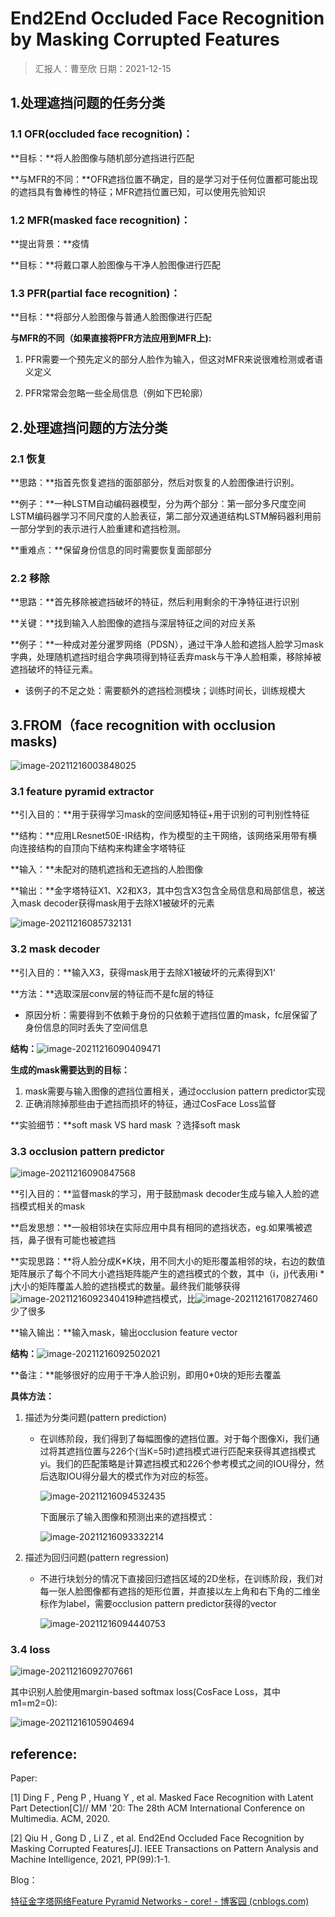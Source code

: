 # End2End Occluded Face Recognition by Masking Corrupted Features
> 汇报人：曹至欣  日期：2021-12-15

## 1.处理遮挡问题的任务分类

### 1.1 **OFR(occluded face recognition)**：

**目标：**将人脸图像与随机部分遮挡进行匹配

**与MFR的不同：**OFR遮挡位置不确定，目的是学习对于任何位置都可能出现的遮挡具有鲁棒性的特征；MFR遮挡位置已知，可以使用先验知识



### 1.2 **MFR(masked face recognition)**：

**提出背景：**疫情

**目标：**将戴口罩人脸图像与干净人脸图像进行匹配



### 1.3 **PFR(partial face recognition)**：

**目标：**将部分人脸图像与普通人脸图像进行匹配

**与MFR的不同（如果直接将PFR方法应用到MFR上):**

1. PFR需要一个预先定义的部分人脸作为输入，但这对MFR来说很难检测或者语义定义

2. PFR常常会忽略一些全局信息（例如下巴轮廓）

   

## 2.处理遮挡问题的方法分类

### 2.1 恢复

**思路：**指首先恢复遮挡的面部部分，然后对恢复的人脸图像进行识别。

**例子：**一种LSTM自动编码器模型，分为两个部分：第一部分多尺度空间LSTM编码器学习不同尺度的人脸表征，第二部分双通道结构LSTM解码器利用前一部分学到的表示进行人脸重建和遮挡检测。

**重难点：**保留身份信息的同时需要恢复面部部分



### 2.2 移除

**思路：**首先移除被遮挡破坏的特征，然后利用剩余的干净特征进行识别

**关键：**找到输入人脸图像的遮挡与深层特征之间的对应关系

**例子：**一种成对差分暹罗网络（PDSN），通过干净人脸和遮挡人脸学习mask 字典，处理随机遮挡时组合字典项得到特征丢弃mask与干净人脸相乘，移除掉被遮挡破坏的特征元素。

- 该例子的不足之处：需要额外的遮挡检测模块；训练时间长，训练规模大



## 3.FROM（face recognition with occlusion masks)

![image-20211216003848025](C:\Users\czx\AppData\Roaming\Typora\typora-user-images\image-20211216003848025.png)

### 3.1 feature pyramid extractor

**引入目的：**用于获得学习mask的空间感知特征+用于识别的可判别性特征

**结构：**应用LResnet50E-IR结构，作为模型的主干网络，该网络采用带有横向连接结构的自顶向下结构来构建金字塔特征

**输入：**未配对的随机遮挡和无遮挡的人脸图像

**输出：**金字塔特征X1、X2和X3，其中包含X3包含全局信息和局部信息，被送入mask decoder获得mask用于去除X1被破坏的元素

![image-20211216085732131](C:\Users\czx\AppData\Roaming\Typora\typora-user-images\image-20211216085732131.png)



### 3.2 mask decoder

**引入目的：**输入X3，获得mask用于去除X1被破坏的元素得到X1‘

**方法：**选取深层conv层的特征而不是fc层的特征

- 原因分析：需要得到不依赖于身份的只依赖于遮挡位置的mask，fc层保留了身份信息的同时丢失了空间信息

**结构：**![image-20211216090409471](C:\Users\czx\AppData\Roaming\Typora\typora-user-images\image-20211216090409471.png)

**生成的mask需要达到的目标：**

1. mask需要与输入图像的遮挡位置相关，通过occlusion pattern predictor实现
2. 正确消除掉那些由于遮挡而损坏的特征，通过CosFace Loss监督

**实验细节：**soft mask VS hard mask ？选择soft mask



### 3.3 occlusion pattern predictor

![image-20211216090847568](C:\Users\czx\AppData\Roaming\Typora\typora-user-images\image-20211216090847568.png)

**引入目的：**监督mask的学习，用于鼓励mask decoder生成与输入人脸的遮挡模式相关的mask

**启发思想：**一般相邻块在实际应用中具有相同的遮挡状态，eg.如果嘴被遮挡，鼻子很有可能也被遮挡

**实现思路：**将人脸分成K*K块，用不同大小的矩形覆盖相邻的块，右边的数值矩阵展示了每个不同大小遮挡矩阵能产生的遮挡模式的个数，其中（i，j)代表用i * j大小的矩阵覆盖人脸的遮挡模式的数量。最终我们能够获得![image-20211216092340419](C:\Users\czx\AppData\Roaming\Typora\typora-user-images\image-20211216092340419.png)种遮挡模式，比![image-20211216170827460](C:\Users\czx\AppData\Roaming\Typora\typora-user-images\image-20211216170827460.png)少了很多

**输入输出：**输入mask，输出occlusion feature vector

**结构：**![image-20211216092502021](C:\Users\czx\AppData\Roaming\Typora\typora-user-images\image-20211216092502021.png)

**备注：**能够很好的应用于干净人脸识别，即用0*0块的矩形去覆盖

**具体方法：**

1. 描述为分类问题(pattern prediction)

   - 在训练阶段，我们得到了每幅图像的遮挡位置。对于每个图像Xi，我们通过将其遮挡位置与226个(当K=5时)遮挡模式进行匹配来获得其遮挡模式yi。我们的匹配策略是计算遮挡模式和226个参考模式之间的IOU得分，然后选取IOU得分最大的模式作为对应的标签。

     ![image-20211216094532435](C:\Users\czx\AppData\Roaming\Typora\typora-user-images\image-20211216094532435.png)
     
     下面展示了输入图像和预测出来的遮挡模式：
     
     ![image-20211216093332214](C:\Users\czx\AppData\Roaming\Typora\typora-user-images\image-20211216093332214.png)

2. 描述为回归问题(pattern regression)

   - 不进行块划分的情况下直接回归遮挡区域的2D坐标，在训练阶段，我们对每一张人脸图像都有遮挡的矩形位置，并直接以左上角和右下角的二维坐标作为label，需要occlusion pattern predictor获得的vector

     ![image-20211216094440753](C:\Users\czx\AppData\Roaming\Typora\typora-user-images\image-20211216094440753.png)



### 3.4 loss

![image-20211216092707661](C:\Users\czx\AppData\Roaming\Typora\typora-user-images\image-20211216092707661.png)

其中识别人脸使用margin-based softmax loss(CosFace Loss，其中m1=m2=0):

![image-20211216105904694](C:\Users\czx\AppData\Roaming\Typora\typora-user-images\image-20211216105904694.png)



## reference:

Paper:

[1] Ding F ,  Peng P ,  Huang Y , et al. Masked Face Recognition with Latent Part Detection[C]// MM '20: The 28th ACM International Conference on Multimedia. ACM, 2020.

[2] Qiu H ,  Gong D ,  Li Z , et al. End2End Occluded Face Recognition by Masking Corrupted Features[J]. IEEE Transactions on Pattern Analysis and Machine Intelligence, 2021, PP(99):1-1.

Blog：

[特征金字塔网络Feature Pyramid Networks - core! - 博客园 (cnblogs.com)](https://www.cnblogs.com/sdu20112013/p/11050746.html)

